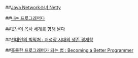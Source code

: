##[Java Network소녀 Netty](https://github.com/DevStarSJ/Study/tree/master/Blog/Review/Books/hanbit.netty.md)

##[나는 프로그래머다](https://github.com/DevStarSJ/Study/tree/master/Blog/Review/Books/hanbit.naProDa.md)

##[못난이 목사 세계를 향해 날다](https://github.com/DevStarSJ/Study/tree/master/Blog/Review/Books/motmok.md)

##[선대인의 빅픽처 : 저성장 시대의 생존 경제학](https://github.com/DevStarSJ/Study/tree/master/Blog/Review/Books/BigPicture.md)

##[훌륭한 프로그래머가 되는 법 : Becoming a Better Programmer](https://github.com/DevStarSJ/Study/tree/master/Blog/Review/Books/hanbit.BBP.md)
